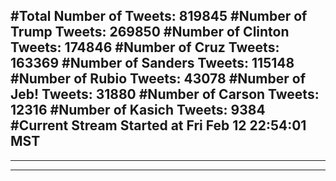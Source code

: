 #Total Number of Tweets: 819845 
#Number of Trump Tweets: 269850
#Number of Clinton Tweets: 174846
#Number of Cruz Tweets: 163369
#Number of Sanders Tweets: 115148
#Number of Rubio Tweets: 43078
#Number of Jeb! Tweets: 31880
#Number of Carson Tweets: 12316
#Number of Kasich Tweets: 9384
#Current Stream Started at Fri Feb 12 22:54:01 MST
---
---
---

